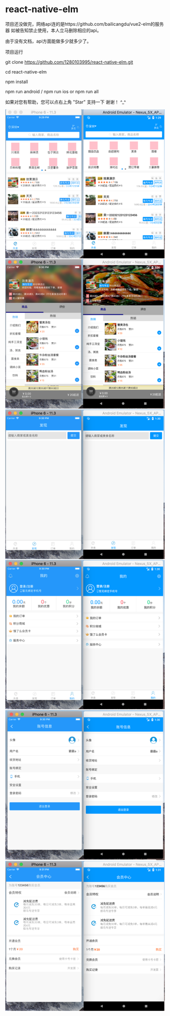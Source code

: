 # react-native-elm

项目还没做完，网络api连的是https://github.com/bailicangdu/vue2-elm的服务器
如被告知禁止使用，本人立马删除相应的api。

由于没有文档，api方面能做多少就多少了。


项目运行
 
 git clone https://github.com/1280103995/react-native-elm.git

 cd react-native-elm

 npm install

 npm run android / npm run ios  or  npm run all



如果对您有帮助，您可以点右上角 "Star" 支持一下 谢谢！ ^_^


![image](https://github.com/1280103995/react-native-elm/blob/master/screenshot/1.png)
![image](https://github.com/1280103995/react-native-elm/blob/master/screenshot/2.png)
![image](https://github.com/1280103995/react-native-elm/blob/master/screenshot/3.png)
![image](https://github.com/1280103995/react-native-elm/blob/master/screenshot/4.png)
![image](https://github.com/1280103995/react-native-elm/blob/master/screenshot/5.png)
![image](https://github.com/1280103995/react-native-elm/blob/master/screenshot/6.png)



